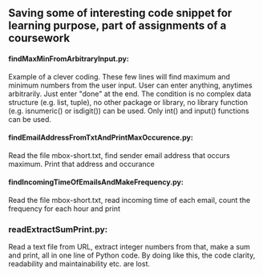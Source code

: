 ## Saving some of interesting code snippet for learning purpose, part of assignments of a coursework
 

#### findMaxMinFromArbitraryInput.py: 
Example of a clever coding. These few lines will find maximum and minimum numbers from the user input. 
User can enter anything, anytimes arbitrarily. Just enter "done" at the end. The condition is no complex data structure (e.g. list, tuple), no other package or library, no library function (e.g. isnumeric() or isdigit()) can be used. Only int() and input() functions can be used.

#### findEmailAddressFromTxtAndPrintMaxOccurence.py: 
Read the file mbox-short.txt, find sender email address that occurs maximum. Print that address and occurance

#### findIncomingTimeOfEmailsAndMakeFrequency.py: 
Read the file mbox-short.txt, read incoming time of each email, count the frequency for each hour and print

### readExtractSumPrint.py: 
Read a text file from URL, extract integer numbers from that, make a sum and print, all in one line of Python code. By doing like this, the code clarity, readability and maintainability etc. are lost.
